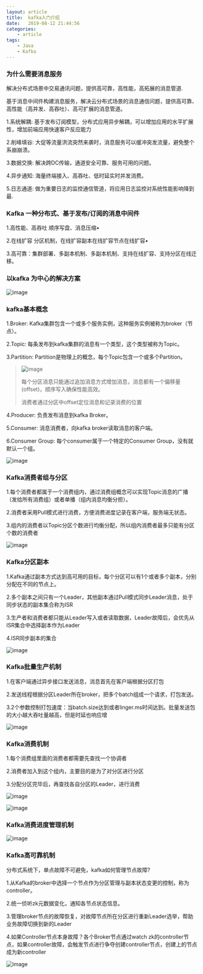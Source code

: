 ```yaml
---
layout: article
title:	kafka入门介绍
date:	2019-08-12 21:44:56
categories:
    - article
tags:
    - Java
    - Kafka
---
```


### 为什么需要消息服务

解决分布式场景中交易通讯问题，提供高可靠，高性能，高拓展的消息管道.

基于消息中间件构建消息服务，解决云分布式场景的消息通信问题，提供高可靠、高性能（高并发、高吞吐）、高可扩展的消息管道。

1.系统解耦: 基于发布订阅模型，分布式应用异步解耦，可以增加应用的水平扩展性，增加前端应用快速客户反应能力

2.削峰填谷: 大促等流量洪流突然来袭时，消息服务可以缓冲突发流量，避免整个系崩崩溃。

3.数据交换: 解决跨DC传输，通道安全可靠、服务可用的问题。

4.异步通知: 海量终端接入、高吞吐、低时延实时并发消费。

5.日志通道: 做为重要日志的监控通信管道，将应用日志监控对系统性能影响降到最.

### Kafka 一种分布式、基于发布/订阅的消息中间件

1.高性能、高吞吐 顺序写盘、消息压缩•

2.在线扩容 分区机制，在线扩容副本在线扩容节点在线扩容•

3.高可靠：集群部署、多副本机制、多副本机制、支持在线扩容、支持分区在线迁移。

### 以kafka 为中心的解决方案

![image](https://user-images.githubusercontent.com/29170657/62908725-0d7f9380-bdac-11e9-8141-d80feaad4ca0.png)

### kafka基本概念

1.Broker: Kafka集群包含一个或多个服务实例，这种服务实例被称为broker（节点）。

2.Topic: 每条发布到kafka集群的消息有一个类型，这个类型被称为Topic。

3.Partition: Partition是物理上的概念，每个Topic包含一个或多个Partition。

> ![image](https://user-images.githubusercontent.com/29170657/62872857-e8116c00-bd50-11e9-9cc2-c5d0f03c3d30.png)
>
>每个分区消息只能通过追加消息方式增加消息，消息都有一个偏移量(offset)，顺序写入确保性能高效。
>
>消费者通过分区中offset定位消息和记录消费的位置

4.Producer: 负责发布消息到kafka Broker。

5.Consumer: 消息消费者，向kafka broker读取消息的客户端。

6.Consumer Group: 每个consumer属于一个特定的Consumer Group，没有就默认一个组。

![image](https://user-images.githubusercontent.com/29170657/62871684-85b76c00-bd4e-11e9-8c43-1e1e81669b85.png)

### Kafka消费者组与分区

1.每个消费者都属于一个消费组内，通过消费组概念可以实现Topic消息的广播（发给所有消费组）或者单播（组内消息均衡分担）。

2.消费者采用Pull模式进行消费，方便消费进度记录在客户端，服务端无状态。

3.组内的消费者以Topic分区个数进行均衡分配，所以组内消费者最多只能有分区个数的消费者

![image](https://user-images.githubusercontent.com/29170657/62873092-59511f00-bd51-11e9-8afa-8b0bc09b6010.png)

### Kafka分区副本

1.Kafka通过副本方式达到高可用的目标，每个分区可以有1个或者多个副本，分别分配在不同的节点上。

2.多个副本之间只有一个Leader，其他副本通过Pull模式同步Leader消息，处于同步状态的副本集合称为ISR

3.生产者和消费者都只能从Leader写入或者读取数据，Leader故障后，会优先从ISR集合中选择副本作为Leader

4.ISR同步副本的集合

![image](https://user-images.githubusercontent.com/29170657/62873198-8bfb1780-bd51-11e9-8ad5-2ed550fbc1fb.png)

### Kafka批量生产机制

1.在客户端通过异步接口发送消息，消息首先在客户端根据分区打包

2.发送线程根据分区Leader所在broker，把多个batch组成一个请求，打包发送。

3.2个参数控制打包速度：当batch.size达到或者linger.ms时间达到。批量发送包的大小越大吞吐量越高，但是时延也响应增

![image](https://user-images.githubusercontent.com/29170657/62873342-d086b300-bd51-11e9-9544-5b34e6212a38.png)

### Kafka消费机制

1.每个消费组里面的消费者都需要先查找一个协调者

2.消费者加入到这个组内，主要目的是为了对分区进行分区

3.分配分区完毕后，再查找各自分区的Leader，进行消费

![image](https://user-images.githubusercontent.com/29170657/62873455-01ff7e80-bd52-11e9-8a57-286ebe5e2e95.png)

![image](https://user-images.githubusercontent.com/29170657/62873493-15aae500-bd52-11e9-9377-708004dffc75.png)


### Kafka消费进度管理机制

![image](https://user-images.githubusercontent.com/29170657/62874156-47707b80-bd53-11e9-9da3-bf2dabbf54b4.png)


### Kafka高可靠机制

分布式系统下，单点故障不可避免，kafka如何管理节点故障?

1.从Kafka的broker中选择一个节点作为分区管理与副本状态变更的控制，称为controller。

2.统一侦听zk元数据变化，通知各节点状态信息。

3.管理broker节点的故障恢复，对故障节点所在分区进行重新Leader选举，帮助业务故障切换到新的Leader

4.如果Controller节点本身故障？各个Broker节点通过watch zk的controller节点，如果controller故障，会触发节点进行争夺创建controller节点，创建上的节点成为新controller 

![image](https://user-images.githubusercontent.com/29170657/62874325-9dddba00-bd53-11e9-85ef-dfae867431a3.png)









